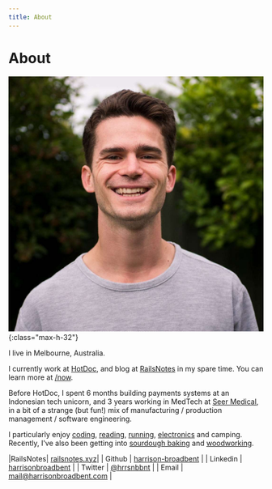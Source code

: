 ```yaml
---
title: About
---
```


# About

![photo-of-harrison](images/profile.jpg){:class="max-h-32"}

I live in Melbourne, Australia.

I currently work at [HotDoc](https://hotdoc.com.au), and blog at [RailsNotes](https://railsnotes.xyz) in my spare time. You can learn more at [/now](/now.html).

Before HotDoc, I spent 6 months building payments systems at an Indonesian tech unicorn, and 3 years working in MedTech at [Seer Medical](https://seermedical.com), in a bit of a strange (but fun!) mix of manufacturing / production management / software engineering.

I particularly enjoy [coding](software), [reading](reading), [running](running), [electronics](electronics) and camping. Recently, I've also been getting into [sourdough baking](sourdough) and [woodworking](woodworking).

|RailsNotes| [railsnotes.xyz](https://railsnotes.xyz)|
| Github | [harrison-broadbent](https://github.com/harrison-broadbent) |
| Linkedin | [harrisonbroadbent](https://au.linkedin.com/in/harrisonbroadbent) |
| Twitter | [@hrrsnbbnt](https://twitter.com/hrrsnbbnt) |
| Email | [mail@harrisonbroadbent.com](mailto:mail@harrisonbroadbent.com) |
